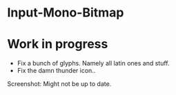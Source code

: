 # Input-Mono-Bitmap

# Work in progress

- Fix a bunch of glyphs. Namely all latin ones and stuff.
- Fix the damn thunder icon..

Screenshot: Might not be up to date.

